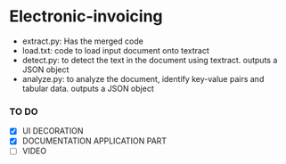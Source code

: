 # Electronic-invoicing
- extract.py: Has the merged code 
- load.txt: code to load input document onto textract
- detect.py: to detect the text in the document using textract. outputs a JSON object
- analyze.py: to analyze the document, identify key-value pairs and tabular data. outputs a JSON object
### TO DO
- [x] UI DECORATION 
- [x] DOCUMENTATION APPLICATION PART
- [ ] VIDEO
